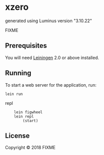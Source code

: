 # xzero

generated using Luminus version "3.10.22"

FIXME

## Prerequisites

You will need [Leiningen][1] 2.0 or above installed.

[1]: https://github.com/technomancy/leiningen

## Running

To start a web server for the application, run:

    lein run 

repl
```
    lein figwheel
    lein repl
        (start)
```

## License

Copyright © 2018 FIXME
